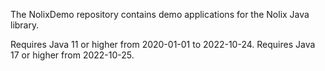 The NolixDemo repository contains demo applications for the Nolix Java library.

Requires Java 11 or higher from 2020-01-01 to 2022-10-24.
Requires Java 17 or higher from 2022-10-25.
